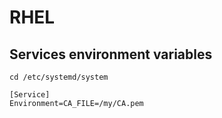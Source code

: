 # RHEL
## Services environment variables
```cd /etc/systemd/system```

```
[Service]
Environment=CA_FILE=/my/CA.pem
```
